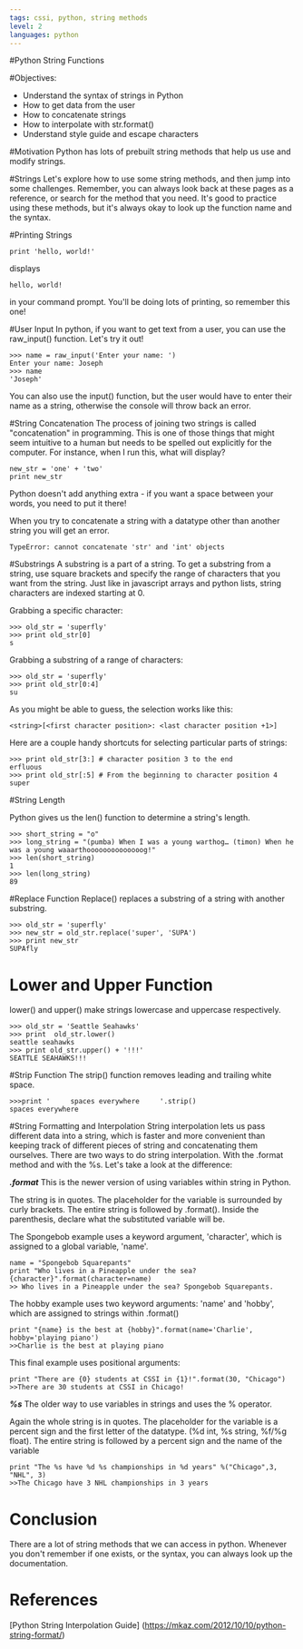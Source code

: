 ```yaml
---
tags: cssi, python, string methods
level: 2
languages: python
---
```

#Python String Functions

#Objectives:
+ Understand the syntax of strings in Python
+ How to get data from the user
+ How to concatenate strings
+ How to interpolate with str.format()
+ Understand style guide and escape characters

#Motivation
Python has lots of prebuilt string methods that help us use and modify strings. 

#Strings
Let's explore how to use some string methods, and then jump into some challenges. Remember, you can always look back at these pages as a reference, or search for the method that you need. It's good to practice using these methods, but it's always okay to look up the function name and the syntax.

#Printing Strings
```
print 'hello, world!'
```
displays
```
hello, world!
```
in your command prompt. You'll be doing lots of printing, so remember this one!

#User Input
In python, if you want to get text from a user, you can use the raw_input() function. Let's try it out!
```
>>> name = raw_input('Enter your name: ')
Enter your name: Joseph
>>> name
'Joseph'
```

You can also use the input() function, but the user would have to enter their name as a string, otherwise the console will throw back an error.

#String Concatenation
The process of joining two strings is called "concatenation" in programming. This is one of those things that might seem intuitive to a human but needs to be spelled out explicitly for the computer. For instance, when I run this, what will display?
```
new_str = 'one' + 'two'
print new_str
```
Python doesn't add anything extra - if you want a space between your words, you need to put it there!

When you try to concatenate a string with a datatype other than another string you will get an error.
```
TypeError: cannot concatenate 'str' and 'int' objects
```


#Substrings
A substring is a part of a string.  To get a substring from a string, use square brackets and specify the range of characters that you want from the string. Just like in javascript arrays and python lists, string characters are indexed starting at 0.

Grabbing a specific character:
```
>>> old_str = 'superfly'
>>> print old_str[0]
s
```

Grabbing a substring of a range of characters:
```
>>> old_str = 'superfly'
>>> print old_str[0:4]
su
```
As you might be able to guess, the selection works like this:
```
<string>[<first character position>: <last character position +1>]
```
Here are a couple handy shortcuts for selecting particular parts of strings:
```
>>> print old_str[3:] # character position 3 to the end
erfluous
>>> print old_str[:5] # From the beginning to character position 4
super
```
#String Length

Python gives us the len() function to determine a string's length.
```
>>> short_string = "o"
>>> long_string = "(pumba) When I was a young warthog… (timon) When he was a young waaarthoooooooooooooog!"
>>> len(short_string)
1
>>> len(long_string)
89
```

#Replace Function
Replace() replaces a substring of a string with another substring. 
```
>>> old_str = 'superfly'
>>> new_str = old_str.replace('super', 'SUPA')
>>> print new_str
SUPAfly
```
# Lower and Upper Function

lower() and upper() make strings lowercase and uppercase respectively.
```
>>> old_str = 'Seattle Seahawks'
>>> print  old_str.lower()
seattle seahawks
>>> print old_str.upper() + '!!!'
SEATTLE SEAHAWKS!!!
```

#Strip Function
The strip() function removes leading and trailing white space.
```
>>>print '     spaces everywhere     '.strip()
spaces everywhere
```

#String Formatting and Interpolation
String interpolation lets us pass different data into a string, which is faster and more convenient than keeping track of different pieces of string and concatenating them ourselves. There are two ways to do string interpolation. With the .format method and with the %s. Let's take a look at the difference:


***.format***
This is the newer version of using variables within string in Python.

The string is in quotes. The placeholder for the variable is surrounded by curly brackets.  The entire string is followed by .format(). Inside the parenthesis, declare what the substituted variable will be. 

The Spongebob example uses a keyword argument, 'character', which is assigned to a global variable, 'name'.
```
name = "Spongebob Squarepants"
print "Who lives in a Pineapple under the sea? {character}".format(character=name)
>> Who lives in a Pineapple under the sea? Spongebob Squarepants.
```
The hobby example uses two keyword arguments: 'name' and 'hobby', which are assigned to strings within .format()
```
print "{name} is the best at {hobby}".format(name='Charlie', hobby='playing piano')
>>Charlie is the best at playing piano
```

This final example uses positional arguments:
```
print "There are {0} students at CSSI in {1}!".format(30, "Chicago")
>>There are 30 students at CSSI in Chicago!
```
***%s***
The older way to use variables in strings and uses the % operator.

Again the whole string is in quotes. The placeholder for the variable is a percent sign and the first letter of the datatype. (%d int, %s string, %f/%g float). The entire string is followed by a percent sign and the name of the variable

```
print "The %s have %d %s championships in %d years" %("Chicago",3, "NHL", 3)
>>The Chicago have 3 NHL championships in 3 years
```

# Conclusion
There are a lot of string methods that we can access in python. Whenever you don't remember if one exists, or the syntax, you can always look up the documentation.

# References
[Python String Interpolation Guide] (https://mkaz.com/2012/10/10/python-string-format/)
